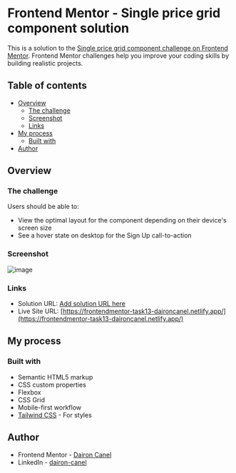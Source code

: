 # Frontend Mentor - Single price grid component solution

This is a solution to the [Single price grid component challenge on Frontend Mentor](https://www.frontendmentor.io/challenges/single-price-grid-component-5ce41129d0ff452fec5abbbc). Frontend Mentor challenges help you improve your coding skills by building realistic projects. 

## Table of contents

- [Overview](#overview)
  - [The challenge](#the-challenge)
  - [Screenshot](#screenshot)
  - [Links](#links)
- [My process](#my-process)
  - [Built with](#built-with)
- [Author](#author)

## Overview

### The challenge

Users should be able to:

- View the optimal layout for the component depending on their device's screen size
- See a hover state on desktop for the Sign Up call-to-action

### Screenshot

![image](https://user-images.githubusercontent.com/98697567/205410255-485d7bf7-1cbb-493a-9f56-00e751962745.png)

### Links

- Solution URL: [Add solution URL here](https://your-solution-url.com)
- Live Site URL: [https://frontendmentor-task13-daironcanel.netlify.app/](https://frontendmentor-task13-daironcanel.netlify.app/)

## My process

### Built with

- Semantic HTML5 markup
- CSS custom properties
- Flexbox
- CSS Grid
- Mobile-first workflow
- [Tailwind CSS](https://tailwindcss.com/) - For styles

## Author

- Frontend Mentor - [Dairon Canel](https://www.frontendmentor.io/profile/RyuzakCoder)
- LinkedIn - [dairon-canel](https://www.linkedin.com/in/dairon-canel/)
